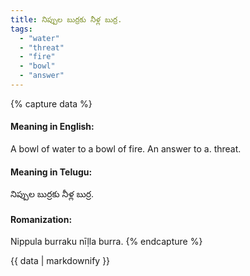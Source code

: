 ```yaml
---
title: నిప్పుల బుర్రకు నీళ్ల బుర్ర.
tags:
  - "water"
  - "threat"
  - "fire"
  - "bowl"
  - "answer"
---
```


{% capture data %}
#### Meaning in English:
A bowl of water to a bowl of fire.
An answer to a. threat.

#### Meaning in Telugu:
నిప్పుల బుర్రకు నీళ్ల బుర్ర.

#### Romanization:
Nippula burraku nīḷla burra.
{% endcapture %}

{{ data | markdownify }}

